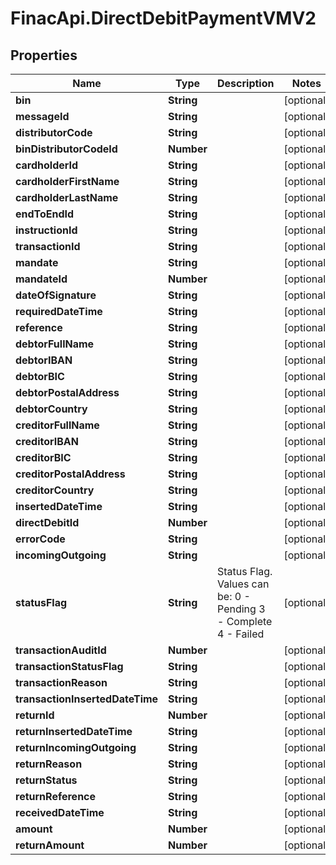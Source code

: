 # FinacApi.DirectDebitPaymentVMV2

## Properties
Name | Type | Description | Notes
------------ | ------------- | ------------- | -------------
**bin** | **String** |  | [optional] 
**messageId** | **String** |  | [optional] 
**distributorCode** | **String** |  | [optional] 
**binDistributorCodeId** | **Number** |  | [optional] 
**cardholderId** | **String** |  | [optional] 
**cardholderFirstName** | **String** |  | [optional] 
**cardholderLastName** | **String** |  | [optional] 
**endToEndId** | **String** |  | [optional] 
**instructionId** | **String** |  | [optional] 
**transactionId** | **String** |  | [optional] 
**mandate** | **String** |  | [optional] 
**mandateId** | **Number** |  | [optional] 
**dateOfSignature** | **String** |  | [optional] 
**requiredDateTime** | **String** |  | [optional] 
**reference** | **String** |  | [optional] 
**debtorFullName** | **String** |  | [optional] 
**debtorIBAN** | **String** |  | [optional] 
**debtorBIC** | **String** |  | [optional] 
**debtorPostalAddress** | **String** |  | [optional] 
**debtorCountry** | **String** |  | [optional] 
**creditorFullName** | **String** |  | [optional] 
**creditorIBAN** | **String** |  | [optional] 
**creditorBIC** | **String** |  | [optional] 
**creditorPostalAddress** | **String** |  | [optional] 
**creditorCountry** | **String** |  | [optional] 
**insertedDateTime** | **String** |  | [optional] 
**directDebitId** | **Number** |  | [optional] 
**errorCode** | **String** |  | [optional] 
**incomingOutgoing** | **String** |  | [optional] 
**statusFlag** | **String** | Status Flag. Values can be:         0 - Pending            3 - Complete            4 - Failed | [optional] 
**transactionAuditId** | **Number** |  | [optional] 
**transactionStatusFlag** | **String** |  | [optional] 
**transactionReason** | **String** |  | [optional] 
**transactionInsertedDateTime** | **String** |  | [optional] 
**returnId** | **Number** |  | [optional] 
**returnInsertedDateTime** | **String** |  | [optional] 
**returnIncomingOutgoing** | **String** |  | [optional] 
**returnReason** | **String** |  | [optional] 
**returnStatus** | **String** |  | [optional] 
**returnReference** | **String** |  | [optional] 
**receivedDateTime** | **String** |  | [optional] 
**amount** | **Number** |  | [optional] 
**returnAmount** | **Number** |  | [optional] 
